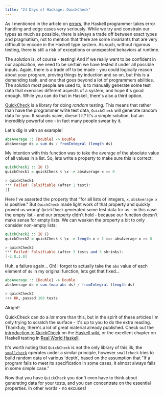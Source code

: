```yaml
---
title: "24 Days of Hackage: QuickCheck"
---
```

As I mentioned in the article on [errors](/posts/2012-12-04-errors.html), the
Haskell programmer takes error handling and edge cases very seriously. While we
try and constrain our types as much as possible, there is always a trade off
between exact types and pragmatism, not to mention that there are some
invariants that are very difficult to encode in the Haskell type system. As
such, without rigorous testing, there is still a risk of exceptions or
unexpected behaviors at runtime.

The solution is, of course - testing! And if we really want to be confident in
our application, we need to be certain we have tested it under all possible
inputs. Again, there is a trade off to be made - you could logically reason
about your program, proving things by induction and so on, but this is a
demanding task, and one that goes beyond a lot of programmers abilities. The
solution most people are used to, is to manually generate some test data that
exercises different aspects of a system, and hope it's good enough. While you
can do that in Haskell, there's also a third option.

[QuickCheck](http://hackage.haskell.org/package/QuickCheck) is a library for
doing *random* testing. This means that rather than have the programmer write
test data, `QuickCheck` will generate random data for you. It sounds naive,
doesn't it? It's a simple solution, but an incredibly powerful one - in fact
many people swear by it.

Let's dig in with an example!

```haskell
absAverage :: [Double] -> Double
absAverage ds = sum ds / fromIntegral (length ds)
```

My intention with this function was to take the average of the absolute value of
all values in a list. So, lets write a property to make sure this is correct:


```haskell
quickCheck1 :: IO ()
quickCheck1 = quickCheck $ \x -> absAverage x >= 0

> quickCheck1
*** Failed! Falsifiable (after 1 test):
[]
```

Here I've asserted the property that "for all lists of integers, `x`,
`absAverage x` is positive." But `QuickCheck` made light work of that property
and quickly proved us wrong! `QuickCheck` generated some test data for us - in
this case the empty list - and our property didn't hold - because our function
doesn't make sense for empty lists. We can weaken the property a bit to only
consider non-empty lists:

```haskell
quickCheck2 :: IO ()
quickCheck2 = quickCheck $ \x -> length x > 1 ==> absAverage x >= 0

> quickCheck2
*** Failed! Falsifiable (after 2 tests and 3 shrinks):
[-2.0,1.0]
```

Huh, a failure again... Oh! I forgot to actually take the `abs` value of each
element of `ds` in my original function, lets get that fixed...

```haskell
absAverage :: [Double] -> Double
absAverage ds = sum (map abs ds) / fromIntegral (length ds)

> quickCheck2
+++ OK, passed 100 tests
```

Alright!

QuickCheck can do a *lot* more than this, but in the spirit of these articles
I'm only trying to scratch the surface - it's up to you to do the extra
reading. Thankfuly, there's a lot of great material already published. Check out
the
[introduction to QuickCheck](http://www.haskell.org/haskellwiki/Introduction_to_QuickCheck)
on the [Haskell wiki](http://www.haskell.org/haskellwiki), or the excellent
chapter on Haskell testing in
[Real World Haskell](http://book.realworldhaskell.org/read/testing-and-quality-assurance.html).

It's worth noting that `QuickCheck` is not the only library of this ilk; the
[`smallcheck`](http://hackage.haskell.org/package/smallcheck) operates under a
similar principle, however `smallcheck` tries to build random data of various
'depth', based on the assumption that "If a program fails to meet its
specification in some cases, it almost always fails in some simple case."

Now that you have `QuickCheck` you don't even have to think about generating
data for your tests, and you can concentrate on the essential properties. In
other words - no excuses!
